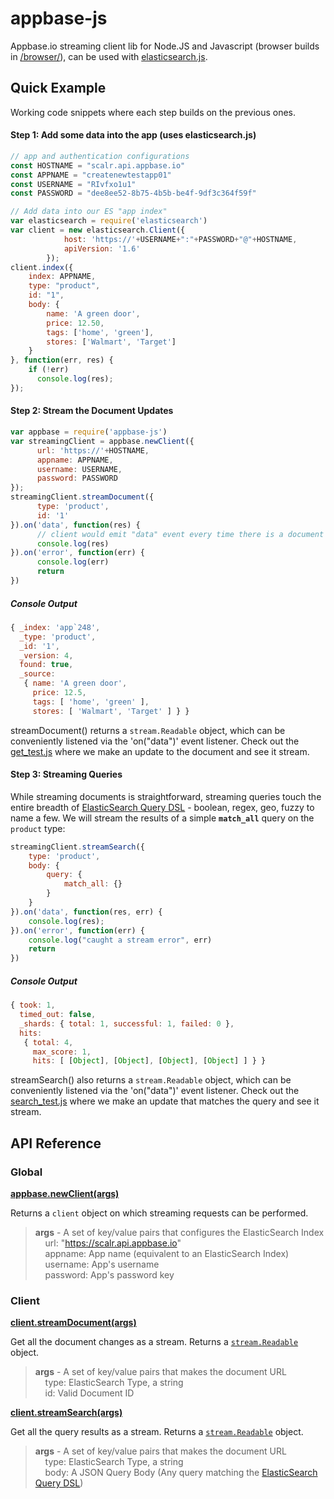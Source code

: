 # appbase-js

Appbase.io streaming client lib for Node.JS and Javascript (browser builds in [/browser/](https://github.com/appbaseio/appbase-js/tree/master/browser)), can be used with [elasticsearch.js](https://www.elastic.co/guide/en/elasticsearch/client/javascript-api/current/index.html).

## Quick Example

Working code snippets where each step builds on the previous ones.

#### Step 1: Add some data into the app (uses elasticsearch.js)
```js
// app and authentication configurations 
const HOSTNAME = "scalr.api.appbase.io"
const APPNAME = "createnewtestapp01"
const USERNAME = "RIvfxo1u1"
const PASSWORD = "dee8ee52-8b75-4b5b-be4f-9df3c364f59f"

// Add data into our ES "app index"
var elasticsearch = require('elasticsearch')
var client = new elasticsearch.Client({
			host: 'https://'+USERNAME+":"+PASSWORD+"@"+HOSTNAME,
			apiVersion: '1.6'
		});
client.index({
    index: APPNAME,
    type: "product",
    id: "1",
    body: {
        name: 'A green door',
        price: 12.50,
        tags: ['home', 'green'],
        stores: ['Walmart', 'Target']
    }
}, function(err, res) {
    if (!err)
      console.log(res);
});
```

#### Step 2: Stream the Document Updates

```js
var appbase = require('appbase-js')
var streamingClient = appbase.newClient({
      url: 'https://'+HOSTNAME,
      appname: APPNAME,
      username: USERNAME,
      password: PASSWORD
});
streamingClient.streamDocument({
      type: 'product',
      id: '1'
}).on('data', function(res) {
      // client would emit "data" event every time there is a document update.
      console.log(res)
}).on('error', function(err) {
      console.log(err)
      return
})
```

##### Console Output

```js
{ _index: 'app`248',
  _type: 'product',
  _id: '1',
  _version: 4,
  found: true,
  _source: 
   { name: 'A green door',
     price: 12.5,
     tags: [ 'home', 'green' ],
     stores: [ 'Walmart', 'Target' ] } }
```

streamDocument() returns a ``stream.Readable`` object, which can be conveniently listened via the 'on("data")' event listener. Check out the [get_test.js](https://github.com/appbaseio/appbase-js/blob/master/test/get_test.js) where we make an update to the document and see it stream. 

#### Step 3: Streaming Queries

While streaming documents is straightforward, streaming queries touch the entire breadth of [ElasticSearch Query DSL](https://www.elastic.co/guide/en/elasticsearch/reference/current/query-dsl.html) - boolean, regex, geo, fuzzy to name a few. We will stream the results of a simple **``match_all``** query on the ``product`` type:

```js
streamingClient.streamSearch({
	type: 'product',
	body: {
		query: {
			match_all: {}
		}
	}
}).on('data', function(res, err) {
	console.log(res);
}).on('error', function(err) {
	console.log("caught a stream error", err)
	return
})
```

##### Console Output

```js
{ took: 1,
  timed_out: false,
  _shards: { total: 1, successful: 1, failed: 0 },
  hits: 
   { total: 4,
     max_score: 1,
     hits: [ [Object], [Object], [Object], [Object] ] } }
```

streamSearch() also returns a ``stream.Readable`` object, which can be conveniently listened via the 'on("data")' event listener. Check out the [search_test.js](https://github.com/appbaseio/appbase-js/blob/master/test/search_test.js) where we make an update that matches the query and see it stream. 


## API Reference

### Global

**[appbase.newClient(args)](https://github.com/appbaseio/appbase-js/blob/master/appbase.js#L10)**  

Returns a ``client`` object on which streaming requests can be performed.

> **args** - A set of key/value pairs that configures the ElasticSearch Index  
&nbsp;&nbsp;&nbsp;&nbsp;url: "https://scalr.api.appbase.io"  
&nbsp;&nbsp;&nbsp;&nbsp;appname: App name (equivalent to an ElasticSearch Index)  
&nbsp;&nbsp;&nbsp;&nbsp;username: App's username  
&nbsp;&nbsp;&nbsp;&nbsp;password: App's password key

### Client

**[client.streamDocument(args)](https://github.com/appbaseio/appbase-js/blob/master/appbase.js#L44)** 

Get all the document changes as a stream. Returns a [``stream.Readable``](https://nodejs.org/api/stream.html#stream_class_stream_readable) object.

> **args** - A set of key/value pairs that makes the document URL  
&nbsp;&nbsp;&nbsp;&nbsp;type: ElasticSearch Type, a string  
&nbsp;&nbsp;&nbsp;&nbsp;id: Valid Document ID

**[client.streamSearch(args)](https://github.com/appbaseio/appbase-js/blob/master/appbase.js#L48)** 

Get all the query results as a stream. Returns a [``stream.Readable``](https://nodejs.org/api/stream.html#stream_class_stream_readable) object.

> **args** - A set of key/value pairs that makes the document URL  
&nbsp;&nbsp;&nbsp;&nbsp;type: ElasticSearch Type, a string  
&nbsp;&nbsp;&nbsp;&nbsp;body: A JSON Query Body (Any query matching the [ElasticSearch Query DSL](https://www.elastic.co/guide/en/elasticsearch/reference/current/query-dsl.html))
